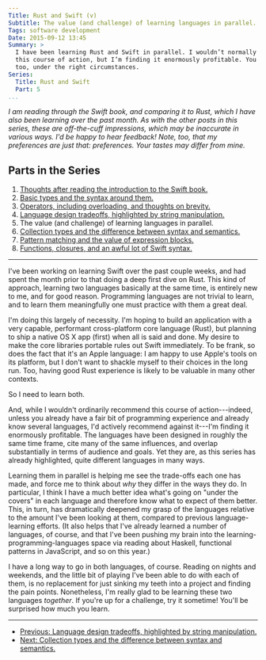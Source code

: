 ```yaml
---
Title: Rust and Swift (v)
Subtitle: The value (and challenge) of learning languages in parallel.
Tags: software development
Date: 2015-09-12 13:45
Summary: >
  I have been learning Rust and Swift in parallel. I wouldn’t normally recommend
  this course of action, but I’m finding it enormously profitable. You might, 
  too, under the right circumstances.
Series:
  Title: Rust and Swift
  Part: 5
...
```


<i class="editorial">I am reading through the Swift book, and comparing it to
Rust, which I have also been learning over the past month. As with the other
posts in this series, these are off-the-cuff impressions, which may be
inaccurate in various ways. I'd be happy to hear feedback! Note, too, that my
preferences are just that: preferences. Your tastes may differ from mine.</i>

Parts in the Series
-------------------

1. [Thoughts after reading the introduction to the Swift book.][1]
2. [Basic types and the syntax around them.][2]
3. [Operators, including overloading, and thoughts on brevity.][3]
4. [Language design tradeoffs, highlighted by string manipulation.][4]
5. The value (and challenge) of learning languages in parallel.
6. [Collection types and the difference between syntax and semantics.][6]
7. [Pattern matching and the value of expression blocks.][7]
8. [Functions, closures, and an awful lot of Swift syntax.][8]

[1]: /2015/rust-and-swift-i.html
[2]: /2015/rust-and-swift-ii.html
[3]: /2015/rust-and-swift-iii.html
[4]: /2015/rust-and-swift-iv.html
[6]: /2015/rust-and-swift-vi.html
[7]: /2015/rust-and-swift-vii.html
[8]: /2015/rust-and-swift-viii.html

---

I've been working on learning Swift over the past couple weeks, and had spent
the month prior to that doing a deep first dive on Rust. This kind of approach,
learning two languages basically at the same time, is entirely new to me, and
for good reason. Programming languages are not trivial to learn, and to learn
them meaningfully one must practice with them a great deal.

I'm doing this largely of necessity. I'm hoping to build an application with a
very capable, performant cross-platform core language (Rust), but planning to
ship a native OS X app (first) when all is said and done. My desire to make the
core libraries portable rules out Swift immediately. To be frank, so does the
fact that it's an Apple language: I am happy to use Apple's tools on its
platform, but I don't want to shackle myself to their choices in the long run.
Too, having good Rust experience is likely to be valuable in many other
contexts.

So I need to learn both.

And, while I wouldn't ordinarily recommend this course of action---indeed,
unless you already have a fair bit of programming experience and already know
several languages, I'd actively recommend against it---I'm finding it enormously
profitable. The languages have been designed in roughly the same time frame,
cite many of the same influences, and overlap substantially in terms of audience
and goals. Yet they are, as this series has already highlighted, quite different
languages in many ways.

Learning them in parallel is helping me see the trade-offs each one has made,
and force me to think about *why* they differ in the ways they do. In
particular, I think I have a much better idea what's going on "under the covers"
in each language and therefore know what to expect of them better. This, in
turn, has dramatically deepened my grasp of the languages relative to the amount
I've been looking at them, compared to previous language-learning efforts. (It
also helps that I've already learned a number of languages, of course, and that
I've been pushing my brain into the learning-programming-languages space via
reading about Haskell, functional patterns in JavaScript, and so on this year.)

I have a long way to go in both languages, of course. Reading on nights and
weekends, and the little bit of playing I've been able to do with each of them,
is no replacement for just sinking my teeth into a project and finding the pain
points. Nonetheless, I'm really glad to be learning these two languages
*together*. If you're up for a challenge, try it sometime! You'll be surprised
how much you learn.

---

  - [Previous: Language design tradeoffs, highlighted by string manipulation.][4]
  - [Next: Collection types and the difference between syntax and semantics.][6]
